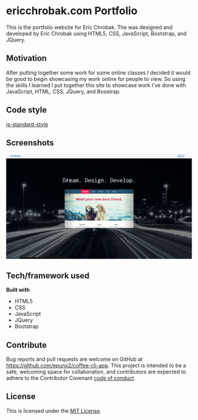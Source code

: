 # ericchrobak.com Portfolio
This is the portfolio website for Eric Chrobak. The was designed and developed by Eric Chrobak using HTML5, CSS, JavaScript, Bootstrap, and JQuery.

## Motivation
After putting together some work for some online classes I decided it would be good to begin showcasing my work online for people to view. So using the skills I learned I put together this site to showcase work I've done with JavaScript, HTML, CSS, JQuery, and Boostrap.

## Code style
[js-standard-style](https://github.com/feross/standard)

## Screenshots
![Site Screen Shot](/jpg/best_shot.png)

## Tech/framework used

**Built with**

  - HTML5
  - CSS
  - JavaScript
  - JQuery
  - Bootstrap

<!-- ## Features
What makes your project stand out?

## Code Example
Show what the library does as concisely as possible, developers should be able to figure out how your project solves their problem by looking at the code example. Make sure the API you are showing off is obvious, and that your code is short and concise.

## How to use?
This repo is for reference to see the code the site was built on. -->

## Contribute
Bug reports and pull requests are welcome on GitHub at https://github.com/epunx2/coffee-cli-app. This project is intended to be a safe, welcoming space for collaboration, and contributors are expected to adhere to the Contributor Covenant [code of conduct](https://github.com/epunx2/coffee-cli-app/coffee-cli-app/CODE_OF_CONDUCT.md).

<!-- ## Credits
Give proper credits. This could be a link to any repo which inspired you to build this project, any blogposts or links to people who contrbuted in this project.

Anything else that seems useful -->

## License
This is licensed under the [MIT License](https://opensource.org/licenses/MIT).
